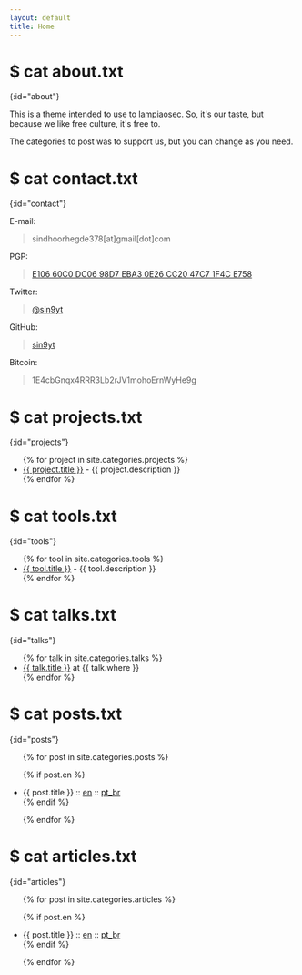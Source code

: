```yaml
---
layout: default
title: Home
---
```


# $ cat about.txt
{:id="about"}

This is a theme intended to use to [lampiaosec](https://lampiaosec.github.io). So, it's our taste, but because we like free culture, it's free to.

The categories to post was to support us, but you can change as you need.

# $ cat contact.txt
{:id="contact"}

E-mail:
	
> sindhoorhegde378[at]gmail[dot]com

PGP:

> [E106 60C0 DC06 98D7 EBA3  0E26 CC20 47C7 1F4C E758](/assets/pub.key.asc)

Twitter:

> [@sin9yt](https://twitter.com/sin9yt)

GitHub:

> [sin9yt](https://github.com/sin9yt)

Bitcoin: 
	
> 1E4cbGnqx4RRR3Lb2rJV1mohoErnWyHe9g

# $ cat projects.txt
{:id="projects"}

<ul>
{% for project in site.categories.projects %}
<li><a href="{{ project.link }}">{{ project.title }}</a> - {{ project.description }}</li>
{% endfor %}
</ul>

# $ cat tools.txt
{:id="tools"}

<ul>
{% for tool in site.categories.tools %}
<li><a href="{{ tool.link }}">{{ tool.title }}</a> - {{ tool.description }}</li>
{% endfor %}
</ul>

# $ cat talks.txt
{:id="talks"}

<ul>
{% for talk in site.categories.talks %}
<li><a href="{{ talk.link }}" title="{{ talk.description }}">{{ talk.title }}</a> at {{ talk.where }}</li>
{% endfor %}
</ul>

# $ cat posts.txt
{:id="posts"}

<ul>
{% for post in site.categories.posts %}

{% if post.en %}
<li>{{ post.title }} :: <a href="{{ post.url }}" title="{{ post.description }}">en</a> :: <a href="{{ post.pt }}" title="{{ post.description_pt }}">pt_br</a></li>
{% endif %}

{% endfor %}
</ul>

# $ cat articles.txt
{:id="articles"}

<ul>
{% for post in site.categories.articles %}

{% if post.en %}
<li>{{ post.title }} :: <a href="{{ post.url }}" title="{{ post.description }}">en</a> :: <a href="{{ post.pt }}" title="{{ post.description_pt }}">pt_br</a></li>
{% endif %}

{% endfor %}
</ul>
